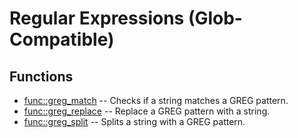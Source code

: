 # Regular Expressions (Glob-Compatible)
## Functions
* [func::greg_match](greg/greg_match.sh.md) -- Checks if a string matches a GREG pattern.
* [func::greg_replace](greg/greg_replace.sh.md) -- Replace a GREG pattern with a string.
* [func::greg_split](greg/greg_split.sh.md) -- Splits a string with a GREG pattern.
